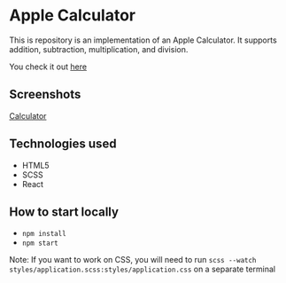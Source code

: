 # Apple Calculator

This is repository is an implementation of an Apple Calculator. It supports addition, subtraction, multiplication, and division.

You check it out [here](https://linakherchi.github.io/react-calculator/)

## Screenshots 

[Calculator](https://user-images.githubusercontent.com/51456702/109750918-30da8100-7b92-11eb-8e0e-9a1cc9c36115.png)
## Technologies used

* HTML5
* SCSS 
* React 

## How to start locally 

* `npm install`
* `npm start` 

Note: If you want to work on CSS, you will need to run `scss --watch styles/application.scss:styles/application.css` on a separate terminal






